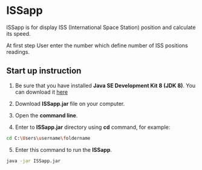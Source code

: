 # ISSapp

ISSapp is for display ISS (International Space Station) position and calculate its speed.

At first step User enter the number which define number of ISS positions readings.

## Start up instruction

1. Be sure that you have installed **Java SE Development Kit 8 (JDK 8)**. You can download it [here](https://www.oracle.com/technetwork/java/javase/downloads/jdk8-downloads-2133151.html)

2. Download **ISSapp.jar** file on your computer.

3. Open the **command line**.

4. Enter to **ISSapp.jar** directory using **cd** command, for example:

```bash
cd C:\Users\username\foldername
```
5. Enter this command to run the **ISSapp**.

```bash
java -jar ISSapp.jar
```